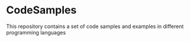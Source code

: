 # CodeSamples

This repository contains a set of code samples and examples in different programming languages
